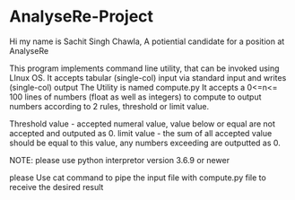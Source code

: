 # AnalyseRe-Project
Hi my name is Sachit Singh Chawla, A potiential candidate for a position at AnalyseRe

This program implements command line utility, that can be invoked using LInux OS. 
It accepts tabular (single-col) input via standard input and writes (single-col) output
The Utility is named compute.py
It accepts a 0<=n<= 100 lines of numbers (float as well as integers) to compute to output numbers
according to 2 rules, threshold or limit value.

Threshold value - accepted numeral value, value below or equal are not accepted and outputed as 0.
limit value - the sum of all accepted value should be equal to this value, any numbers exceeding are outputted as 0.

NOTE: please use python interpretor version 3.6.9 or newer

please Use cat command to pipe the input file with compute.py file to receive the desired result


